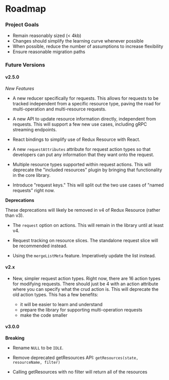 # Roadmap

### Project Goals

- Remain reasonably sized (< 4kb)
- Changes should simplify the learning curve whenever possible
- When possible, reduce the number of assumptions to increase flexibility
- Ensure reasonable migration paths

### Future Versions

#### v2.5.0

*New Features*

- A new reducer specifically for requests. This allows for requests to be tracked independent
  from a specific resource type, paving the road for multi-operation and multi-resource requests.

- A new API to update resource information directly, independent from requests. This will support
  a few new use cases, including gRPC streaming endpoints.

- React bindings to simplify use of Redux Resource with React.

- A new `requestAttributes` attribute for request action types so that developers can put any
  information that they want onto the request.

- Multiple resource types supported within request actions. This will deprecate the "included
  resources" plugin by bringing that functionality in the core library.

- Introduce "request keys." This will split out the two use cases of "named requests" right now.

**Deprecations**

These deprecations will likely be removed in v4 of Redux Resource (rather than v3).

- The `request` option on actions. This will remain in the library until at least v4.

- Request tracking on resource slices. The standalone request slice will be recommended instead.

- Using the `mergeListMeta` feature. Imperatively update the list instead.

#### v2.x

- New, simpler request action types. Right now, there are 16 action types for modifying requests.
  There should just be 4 with an action attribute where you can specify what the crud action is.
  This will deprecate the old action types. This has a few benefits:
  
  - it will be easier to learn and understand
  - prepare the library for supporting multi-operation requests
  - make the code smaller

#### v3.0.0

**Breaking**

- Rename `NULL` to be `IDLE`.

- Remove deprecated getResources API: `getResources(state, resourceName, filter)`

- Calling getResources with no filter will return all of the resources
